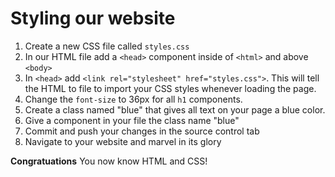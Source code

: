 # Styling our website

1. Create a new CSS file called `styles.css`
1. In our HTML file add a `<head>` component inside of `<html>` and above `<body>`
1. In `<head>` add `<link rel="stylesheet" href="styles.css">`. This will tell
   the HTML to file to import your CSS styles whenever loading the page.
1. Change the `font-size` to 36px for all `h1` components.
1. Create a class named "blue" that gives all text on your page a blue color.
1. Give a component in your file the class name "blue"
1. Commit and push your changes in the source control tab
1. Navigate to your website and marvel in its glory

**Congratuations** You now know HTML and CSS!
